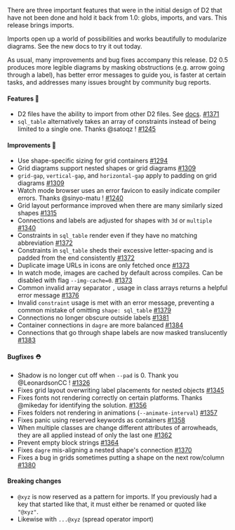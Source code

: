 There are three important features that were in the initial design of D2 that have not been done and hold it back from 1.0: globs, imports, and vars. This release brings imports.

Imports open up a world of possibilities and works beautifully to modularize diagrams. See the new docs to try it out today.

As usual, many improvements and bug fixes accompany this release. D2 0.5 produces more legible diagrams by masking obstructions (e.g. arrow going through a label), has better error messages to guide you, is faster at certain tasks, and addresses many issues brought by community bug reports.

#### Features 🚀

- D2 files have the ability to import from other D2 files. See [docs](https://d2lang.com/tour/imports). [#1371](https://github.com/terrastruct/d2/pull/1371)
- `sql_table` alternatively takes an array of constraints instead of being limited to a single one. Thanks @satoqz ! [#1245](https://github.com/terrastruct/d2/pull/1245)

#### Improvements 🧹

- Use shape-specific sizing for grid containers [#1294](https://github.com/terrastruct/d2/pull/1294)
- Grid diagrams support nested shapes or grid diagrams [#1309](https://github.com/terrastruct/d2/pull/1309)
- `grid-gap`, `vertical-gap`, and `horizontal-gap` apply to padding on grid diagrams [#1309](https://github.com/terrastruct/d2/pull/1309)
- Watch mode browser uses an error favicon to easily indicate compiler errors. Thanks @sinyo-matu ! [#1240](https://github.com/terrastruct/d2/pull/1240)
- Grid layout performance improved when there are many similarly sized shapes [#1315](https://github.com/terrastruct/d2/pull/1315)
- Connections and labels are adjusted for shapes with `3d` or `multiple` [#1340](https://github.com/terrastruct/d2/pull/1340)
- Constraints in `sql_table` render even if they have no matching abbreviation [#1372](https://github.com/terrastruct/d2/pull/1372)
- Constraints in `sql_table` sheds their excessive letter-spacing and is padded from the end consistently [#1372](https://github.com/terrastruct/d2/pull/1372)
- Duplicate image URLs in icons are only fetched once [#1373](https://github.com/terrastruct/d2/pull/1373)
- In watch mode, images are cached by default across compiles. Can be disabled with flag `--img-cache=0`. [#1373](https://github.com/terrastruct/d2/pull/1373)
- Common invalid array separator `,` usage in class arrays returns a helpful error message [#1376](https://github.com/terrastruct/d2/pull/1376)
- Invalid `constraint` usage is met with an error message, preventing a common mistake of omitting `shape: sql_table` [#1379](https://github.com/terrastruct/d2/pull/1379)
- Connections no longer obscure outside labels [#1381](https://github.com/terrastruct/d2/pull/1381)
- Container connections in `dagre` are more balanced [#1384](https://github.com/terrastruct/d2/pull/1384)
- Connections that go through shape labels are now masked translucently [#1383](https://github.com/terrastruct/d2/pull/1383)

#### Bugfixes ⛑️

- Shadow is no longer cut off when `--pad` is 0. Thank you @LeonardsonCC ! [#1326](https://github.com/terrastruct/d2/pull/1326)
- Fixes grid layout overwriting label placements for nested objects [#1345](https://github.com/terrastruct/d2/pull/1345)
- Fixes fonts not rendering correctly on certain platforms. Thanks @mikeday for identifying the solution. [#1356](https://github.com/terrastruct/d2/pull/1356)
- Fixes folders not rendering in animations (`--animate-interval`) [#1357](https://github.com/terrastruct/d2/pull/1357)
- Fixes panic using reserved keywords as containers [#1358](https://github.com/terrastruct/d2/pull/1358)
- When multiple classes are change different attributes of arrowheads, they are
  all applied instead of only the last one [#1362](https://github.com/terrastruct/d2/pull/1362)
- Prevent empty block strings [#1364](https://github.com/terrastruct/d2/pull/1364)
- Fixes `dagre` mis-aligning a nested shape's connection [#1370](https://github.com/terrastruct/d2/pull/1370)
- Fixes a bug in grids sometimes putting a shape on the next row/column [#1380](https://github.com/terrastruct/d2/pull/1380)

#### Breaking changes

- `@xyz` is now reserved as a pattern for imports. If you previously had a key that started like that, it must either be renamed or quoted like `"@xyz"`.
- Likewise with `...@xyz` (spread operator import)

